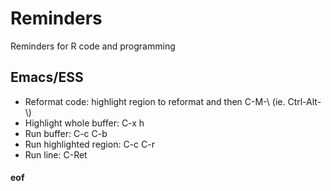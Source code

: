 # Reminders

Reminders for R code and programming


## Emacs/ESS

* Reformat code: highlight region to reformat and then C-M-\ (ie. Ctrl-Alt-\\)
* Highlight whole buffer: C-x h
* Run buffer: C-c C-b
* Run highlighted region: C-c C-r
* Run line: C-Ret



#### eof


